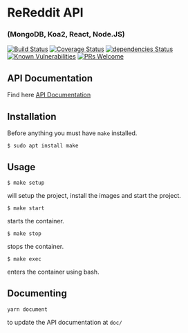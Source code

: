 # ReReddit API

### (MongoDB, Koa2, React, Node.JS)

[![Build Status](https://travis-ci.org/dmscn/MKRN.svg?branch=master)](https://travis-ci.org/dmscn/MKRN)
[![Coverage Status](https://coveralls.io/repos/github/dmscn/forum-api/badge.svg?branch=master)](https://coveralls.io/github/dmscn/MKRN?branch=master)
[![dependencies Status](https://david-dm.org/dmscn/MKRN/status.svg)](https://david-dm.org/dmscn/MKRN)
[![Known Vulnerabilities](https://snyk.io/test/github/dmscn/MKRN/badge.svg?targetFile=package.json)](https://snyk.io/test/github/dmscn/MKRN?targetFile=package.json)
[![PRs Welcome](https://img.shields.io/badge/PRs-welcome-brightgreen.svg)]()

## API Documentation
Find here [API Documentation](https://dmscn.github.io/forum-api/)

## Installation

Before anything you must have `make` installed.

```
$ sudo apt install make
```

## Usage

```
$ make setup
```

will setup the project, install the images and start the project.

```
$ make start
```

starts the container.

```
$ make stop
```

stops the container.

```
$ make exec
```

enters the container using bash.

## Documenting

```
yarn document
```

to update the API documentation at `doc/`
